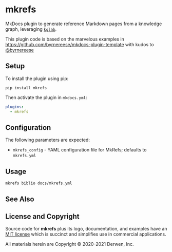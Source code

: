 # mkrefs

MkDocs plugin to generate reference Markdown pages from a knowledge
graph, leveraging
[`kglab`](https://github.com/DerwenAI/kglab).

This plugin code is based on the marvelous examples in
<https://github.com/byrnereese/mkdocs-plugin-template>
with kudos to [@byrnereese](https://github.com/byrnereese/)


## Setup

To install the plugin using pip:

```
pip install mkrefs
```

Then activate the plugin in `mkdocs.yml`:
```yaml
plugins:
  - mkrefs
```


## Configuration

The following parameters are expected:

* `mkrefs_config` - YAML configuration file for MkRefs; defaults to `mkrefs.yml`


## Usage

```
mkrefs biblio docs/mkrefs.yml
```


## See Also

[mkdocs-plugins]: http://www.mkdocs.org/user-guide/plugins/
[mkdocs-template]: https://www.mkdocs.org/user-guide/custom-themes/#template-variables
[mkdocs-block]: https://www.mkdocs.org/user-guide/styling-your-docs/#overriding-template-blocks


## License and Copyright

Source code for **mkrefs** plus its logo, documentation, and examples
have an [MIT license](https://spdx.org/licenses/MIT.html) which is
succinct and simplifies use in commercial applications.

All materials herein are Copyright &copy; 2020-2021 Derwen, Inc.
